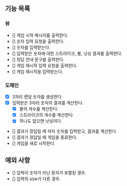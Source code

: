 ## 기능 목록
### 뷰
- [] 게임 시작 메시지를 출력한다.
- [] 숫자 입력 요청을 출력한다.
- [] 숫자를 입력받는다.
- [] 입력받은 숫자에 대한 스트라이크, 볼, 낫싱 결과를 출력한다.
- [] 정답 안내 문구를 출력한다.
- [] 게임 재시작 입력 요청을 출력한다.
- [] 게임 재시작을 입력받는다.
### 도메인
- [x] 3자리 랜덤 숫자를 생성한다.
- [x] 입력받은 3자리 숫자의 결과를 계산한다.
  - [x] 볼의 개수를 계산한다.
  - [x] 스트라이크의 개수를 계산한다.
  - [x] 하나도 없으면 낫싱이다.
- [] 결과가 정답일 때 까지 숫자를 입력받고, 결과를 계산한다.
- [] 결과가 정답일 때 게임을 종료한다.
- [] 게임을 새로 시작한다.
## 예외 사항
- [] 입력이 숫자가 아닌 문자가 포함된 경우.
- [] 입력의 size가 다른 경우.